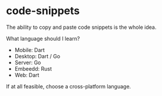 # code-snippets
The ability to copy and paste code snippets is the whole idea.

What language should I learn?
- Mobile: Dart
- Desktop: Dart / Go
- Server: Go
- Embeedd: Rust
- Web: Dart

If at all feasible, choose a cross-platform language.

